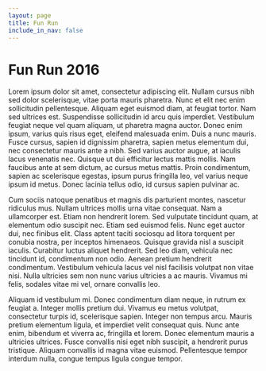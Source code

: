 ```yaml
---
layout: page
title: Fun Run
include_in_nav: false
---
```

# Fun Run 2016
Lorem ipsum dolor sit amet, consectetur adipiscing elit. Nullam cursus nibh sed dolor scelerisque, vitae porta mauris pharetra. Nunc et elit nec enim sollicitudin pellentesque. Aliquam eget euismod diam, at feugiat tortor. Nam sed ultrices est. Suspendisse sollicitudin id arcu quis imperdiet. Vestibulum feugiat neque vel quam aliquam, ut pharetra magna auctor. Donec enim ipsum, varius quis risus eget, eleifend malesuada enim. Duis a nunc mauris. Fusce cursus, sapien id dignissim pharetra, sapien metus elementum dui, nec consectetur mauris ante a nibh. Sed varius auctor augue, at iaculis lacus venenatis nec. Quisque ut dui efficitur lectus mattis mollis. Nam faucibus ante at sem dictum, ac cursus metus mattis. Proin condimentum, sapien ac scelerisque egestas, ipsum purus fringilla leo, vel varius neque ipsum id metus. Donec lacinia tellus odio, id cursus sapien pulvinar ac.

Cum sociis natoque penatibus et magnis dis parturient montes, nascetur ridiculus mus. Nullam ultrices mollis urna vitae consequat. Nam a ullamcorper est. Etiam non hendrerit lorem. Sed vulputate tincidunt quam, at elementum odio suscipit nec. Etiam sed euismod felis. Nunc eget auctor dui, nec finibus elit. Class aptent taciti sociosqu ad litora torquent per conubia nostra, per inceptos himenaeos. Quisque gravida nisl a suscipit iaculis. Curabitur luctus aliquet hendrerit. Sed leo diam, vehicula nec tincidunt id, condimentum non odio. Aenean pretium hendrerit condimentum. Vestibulum vehicula lacus vel nisl facilisis volutpat non vitae nisi. Nulla ultricies sem non nunc varius ultricies a ac mauris. Vivamus mi felis, sodales vitae mi vel, ornare convallis leo.

Aliquam id vestibulum mi. Donec condimentum diam neque, in rutrum ex feugiat a. Integer mollis pretium dui. Vivamus eu metus volutpat, consectetur turpis id, scelerisque sapien. Integer non tempus arcu. Mauris pretium elementum ligula, et imperdiet velit consequat quis. Nunc ante enim, bibendum et viverra ac, fringilla et lorem. Donec elementum mauris a ultricies ultrices. Fusce convallis nisi eget nibh suscipit, a hendrerit purus tristique. Aliquam convallis id magna vitae euismod. Pellentesque tempor interdum nulla, congue tempus ligula congue tempor.